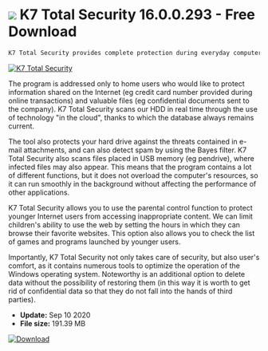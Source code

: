 # ![](https://cdn.softexe.net/static/icon/win.gif) K7 Total Security 16.0.0.293 - Free Download

```sh
K7 Total Security provides complete protection during everyday computer work. The tool offers numerous options that will increase security while using the network, as well as secure data on the hard disk.
```
[![K7 Total Security](https://gallery.dpcdn.pl/imgc/Tools/76982/g_-_420x350_1.5_-_x20170730170116_0.jpg)](https://softexe.net/win/security-privacy/antivirus/k7-total-security:hfbe.html)

The program is addressed only to home users who would like to protect information shared on the Internet (eg credit card number provided during online transactions) and valuable files (eg confidential documents sent to the company). K7 Total Security scans our HDD in real time through the use of technology "in the cloud", thanks to which the database always remains current.
 
 The tool also protects your hard drive against the threats contained in e-mail attachments, and can also detect spam by using the Bayes filter. K7 Total Security also scans files placed in USB memory (eg pendrive), where infected files may also appear. This means that the program contains a lot of different functions, but it does not overload the computer's resources, so it can run smoothly in the background without affecting the performance of other applications.
 
 K7 Total Security allows you to use the parental control function to protect younger Internet users from accessing inappropriate content. We can limit children's ability to use the web by setting the hours in which they can browse their favorite websites. This option also allows you to check the list of games and programs launched by younger users.
 
 Importantly, K7 Total Security not only takes care of security, but also user's comfort, as it contains numerous tools to optimize the operation of the Windows operating system. Noteworthy is an additional option to delete data without the possibility of restoring them (in this way it is worth to get rid of confidential data so that they do not fall into the hands of third parties).


- **Update:** Sep 10 2020
- **File size:** 191.39 MB

[![Download](https://cdn.softexe.net/static/img/download.png)](https://softexe.net/win/security-privacy/antivirus/k7-total-security:hfbe.html)

